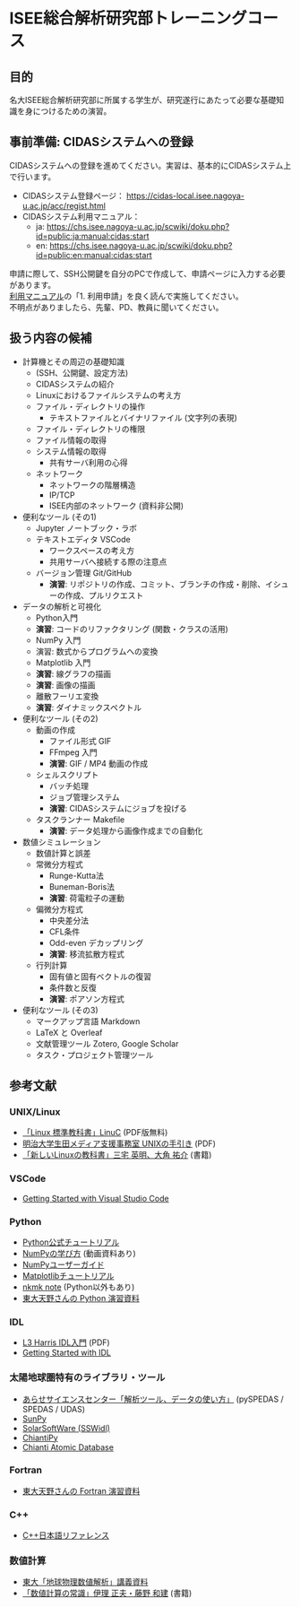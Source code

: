 # ISEE総合解析研究部トレーニングコース

## 目的

名大ISEE総合解析研究部に所属する学生が、研究遂行にあたって必要な基礎知識を身につけるための演習。

## 事前準備: CIDASシステムへの登録

CIDASシステムへの登録を進めてください。実習は、基本的にCIDASシステム上で行います。  

- CIDASシステム登録ページ： <https://cidas-local.isee.nagoya-u.ac.jp/acc/regist.html>
- CIDASシステム利用マニュアル：
  - ja: <https://chs.isee.nagoya-u.ac.jp/scwiki/doku.php?id=public:ja:manual:cidas:start>
  - en: <https://chs.isee.nagoya-u.ac.jp/scwiki/doku.php?id=public:en:manual:cidas:start>

申請に際して、SSH公開鍵を自分のPCで作成して、申請ページに入力する必要があります。  
[利用マニュアル](https://chs.isee.nagoya-u.ac.jp/scwiki/doku.php?id=public:ja:manual:cidas:start)の「1. 利用申請」を良く読んで実施してください。  
不明点がありましたら、先輩、PD、教員に聞いてください。

## 扱う内容の候補

- 計算機とその周辺の基礎知識
  - (SSH、公開鍵、設定方法)
  - CIDASシステムの紹介
  - Linuxにおけるファイルシステムの考え方
  - ファイル・ディレクトリの操作
    - テキストファイルとバイナリファイル (文字列の表現)
  - ファイル・ディレクトリの権限
  - ファイル情報の取得
  - システム情報の取得
    - 共有サーバ利用の心得
  - ネットワーク
    - ネットワークの階層構造
    - IP/TCP
    - ISEE内部のネットワーク (資料非公開)
- 便利なツール (その1)
  - Jupyter ノートブック・ラボ
  - テキストエディタ VSCode
    - ワークスペースの考え方
    - 共用サーバへ接続する際の注意点
  - バージョン管理 Git/GitHub
    - **演習**: リポジトリの作成、コミット、ブランチの作成・削除、イシューの作成、プルリクエスト
- データの解析と可視化
  - Python入門
  - **演習**: コードのリファクタリング (関数・クラスの活用)
  - NumPy 入門
  - 演習: 数式からプログラムへの変換
  - Matplotlib 入門
  - **演習**: 線グラフの描画
  - **演習**: 画像の描画
  - 離散フーリエ変換
  - **演習**: ダイナミックスペクトル
- 便利なツール (その2)
  - 動画の作成
    - ファイル形式 GIF
    - FFmpeg 入門
    - **演習**: GIF / MP4 動画の作成
  - シェルスクリプト
    - バッチ処理
    - ジョブ管理システム
    - **演習**: CIDASシステムにジョブを投げる
  - タスクランナー Makefile
    - **演習**: データ処理から画像作成までの自動化
- 数値シミュレーション
  - 数値計算と誤差
  - 常微分方程式
    - Runge-Kutta法
    - Buneman-Boris法
    - **演習**: 荷電粒子の運動
  - 偏微分方程式
    - 中央差分法
    - CFL条件
    - Odd-even デカップリング
    - **演習**: 移流拡散方程式
  - 行列計算
    - 固有値と固有ベクトルの復習
    - 条件数と反復
    - **演習**: ポアソン方程式
- 便利なツール (その3)
  - マークアップ言語 Markdown
  - LaTeX と Overleaf
  - 文献管理ツール Zotero, Google Scholar
  - タスク・プロジェクト管理ツール

## 参考文献

### UNIX/Linux

- [「Linux 標準教科書」LinuC](https://linuc.org/textbooks/linux/) (PDF版無料)
- [明治大学生田メディア支援事務室 UNIXの手引き](https://www.meiji.ac.jp/isys/doc/UNIX2019.pdf) (PDF)
- [「新しいLinuxの教科書」三宅 英明、大角 祐介](https://www.sbcr.jp/product/4797380941/) (書籍)

### VSCode

- [Getting Started with Visual Studio Code](https://code.visualstudio.com/docs/introvideos/basics)

### Python

- [Python公式チュートリアル](https://docs.python.org/ja/3/tutorial/)
- [NumPyの学び方](https://numpy.org/ja/learn/) (動画資料あり)
- [NumPyユーザーガイド](https://numpy.org/doc/stable/user/index.html)
- [Matplotlibチュートリアル](https://matplotlib.org/stable/tutorials/index.html)
- [nkmk note](https://note.nkmk.me/) (Python以外もあり)
- [東大天野さんの Python 演習資料](https://amanotk.github.io/python-resume-public/)

### IDL

- [L3 Harris IDL入門](https://nv5geospatialsoftware.co.jp/Portals/74/VIS_JAPAN/documents/IDL88_training.pdf) (PDF)
- [Getting Started with IDL](https://www.nv5geospatialsoftware.com/docs/Getting_Started.html)

### 太陽地球圏特有のライブラリ・ツール

- [あらせサイエンスセンター「解析ツール、データの使い方」](https://ergsc.isee.nagoya-u.ac.jp/data_info/howto.shtml.ja) (pySPEDAS / SPEDAS / UDAS)
- [SunPy](https://sunpy.org/)
- [SolarSoftWare (SSWidl)](https://www.lmsal.com/solarsoft/)
- [ChiantiPy](https://chiantipy.readthedocs.io/en/latest/)
- [Chianti Atomic Database](http://chiantidatabase.org/)

### Fortran

- [東大天野さんの Fortran 演習資料](https://amanotk.github.io/fortran-resume-public/)

### C++

- [C++日本語リファレンス](https://cpprefjp.github.io/)

### 数値計算

- [東大「地球物理数値解析」講義資料](https://github.com/amanotk/numerical-geophysics)
- [「数値計算の常識」伊理 正夫・藤野 和建](https://www.kyoritsu-pub.co.jp/bookdetail/9784320013438) (書籍)

